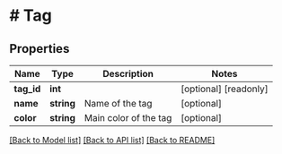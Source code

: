 # # Tag

## Properties

Name | Type | Description | Notes
------------ | ------------- | ------------- | -------------
**tag_id** | **int** |  | [optional] [readonly]
**name** | **string** | Name of the tag | [optional]
**color** | **string** | Main color of the tag | [optional]

[[Back to Model list]](../../README.md#models) [[Back to API list]](../../README.md#endpoints) [[Back to README]](../../README.md)
